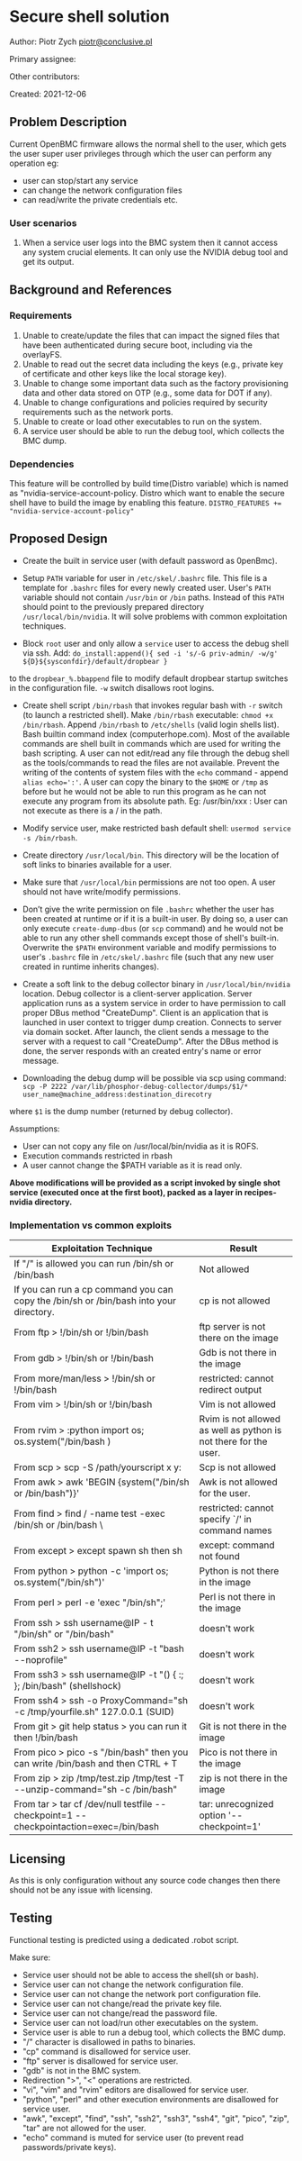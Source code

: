 # Secure shell solution

Author:
Piotr Zych <piotr@conclusive.pl>

Primary assignee:

Other contributors:

Created: 2021-12-06


## Problem Description

Current OpenBMC firmware allows the normal shell to the user, which gets the user super user privileges through which the user can perform any operation eg: 
- user can stop/start any service
- can change the network configuration files
- can read/write the private credentials
etc.


### User scenarios
1. When a service user logs into the BMC system then it cannot access any system
crucial elements. It can only use the NVIDIA debug tool and get its output.


## Background and References


### Requirements

1. Unable to create/update the files that can impact the signed files that have been authenticated during secure boot, including via the overlayFS.
2. Unable to read out the secret data including the keys (e.g., private key of certificate and other keys like the local storage key).
3. Unable to change some important data such as the factory provisioning data and other data stored on OTP (e.g., some data for DOT if any).
4. Unable to change configurations and policies required by security requirements such as the network ports.
5. Unable to create or load other executables to run on the system.
6. A service user should be able to run the debug tool, which collects the BMC dump.


### Dependencies

This feature will be controlled by build time(Distro variable) which is named as "nvidia-service-account-policy.
Distro which want to enable the secure shell have to build the image by enabling this feature.
`DISTRO_FEATURES += "nvidia-service-account-policy"`


## Proposed Design

- Create the built in service user (with default password as 0penBmc).

- Setup `PATH` variable for user in `/etc/skel/.bashrc` file. This file is a template for `.bashrc` files for every newly created user. User's `PATH` variable should not contain `/usr/bin` or `/bin` paths. Instead of this `PATH` should point to the previously prepared directory `/usr/local/bin/nvidia`. It will solve problems with common exploitation techniques.

- Block `root` user and only allow a `service` user to access the debug shell via ssh. Add:
`
do_install:append(){
    sed -i 's/-G priv-admin/ -w/g' ${D}${sysconfdir}/default/dropbear
}
`

to the `dropbear_%.bbappend` file to modify default dropbear startup switches in the configuration file. `-w` switch disallows root logins.

- Create shell script `/bin/rbash` that invokes regular bash with `-r` switch (to launch a restricted shell). Make `/bin/rbash` executable: `chmod +x /bin/rbash`. Append `/bin/rbash` to `/etc/shells` (valid login shells list). Bash builtin command index (computerhope.com). Most of the available commands are shell built in commands which are used for writing the bash scripting. A user can not edit/read any file through the debug shell as the tools/commands to read the files are not available. Prevent the writing of the contents of system files with the `echo` command - append `alias echo=':'`.
A user can copy the binary to the `$HOME` or `/tmp` as before but he would not be able to run this program as he can not execute any program from its absolute path.
Eg: /usr/bin/xxx  : User can not execute as there is a / in the path.

- Modify service user, make restricted bash default shell: `usermod service -s /bin/rbash`.

- Create directory `/usr/local/bin`. This directory will be the location of soft links to binaries available for a user.

- Make sure that `/usr/local/bin` permissions are not too open. A user should not have write/modify permissions.

- Don’t give the write permission on file `.bashrc` whether the user has been created at runtime or if it is a built-in user. By doing so, a user can only execute `create-dump-dbus` (or `scp` command) and he would not be able to run any other shell commands except those of shell's built-in. Overwrite the `$PATH` environment variable and modify permissions to user's `.bashrc` file in `/etc/skel/.bashrc` file (such that any new user created in runtime inherits changes).

- Create a soft link to the debug collector binary in `/usr/local/bin/nvidia` location. Debug collector is a client-server application. Server application runs as a system service in order to have permission to call proper DBus method "CreateDump". Client is an application that is launched in user context to trigger dump creation. Connects to server via domain socket. After launch, the client sends a message to the server with a request to call "CreateDump". After the DBus method is done, the server responds with an created entry's name or error message.

- Downloading the debug dump will be possible via scp using command:
`scp -P 2222 /var/lib/phosphor-debug-collector/dumps/$1/* user_name@machine_address:destination_direcotry`

where `$1` is the dump number (returned by debug collector).

Assumptions:
- User can not copy any file on /usr/local/bin/nvidia as it is ROFS.
- Execution commands restricted in rbash
- A user cannot change the $PATH variable as it is read only.

**Above modifications will be provided as a script invoked by single shot service (executed once at the first boot), packed as a layer in recipes-nvidia directory.**


### Implementation vs common exploits

| Exploitation Technique | Result |
|--------|--------|
| If "/" is allowed you can run /bin/sh or /bin/bash | Not allowed |
| If you can run a cp command you can copy the /bin/sh or /bin/bash into your directory. | cp is not allowed |
| From ftp > !/bin/sh or !/bin/bash | ftp server is not there on the image |
| From gdb > !/bin/sh or !/bin/bash | Gdb is not there in the image |
| From more/man/less > !/bin/sh or !/bin/bash |  restricted: cannot redirect output |
| From vim > !/bin/sh or !/bin/bash | Vim is not allowed |
| From rvim > :python import os; os.system("/bin/bash ) | Rvim is not allowed as well as python is not there for the user. |
| From scp > scp -S /path/yourscript x y: | Scp is not allowed |
| From awk > awk 'BEGIN {system("/bin/sh or /bin/bash")}' | Awk is not allowed for the user. |
| From find > find / -name test -exec /bin/sh or /bin/bash \ |  restricted: cannot specify `/' in command names |
| From except > except spawn sh then sh |  except: command not found |
| From python > python -c 'import os; os.system("/bin/sh")' | Python is not there in the image |
| From perl > perl -e 'exec "/bin/sh";' | Perl is not there in the image |
| From ssh > ssh username@IP - t "/bin/sh" or "/bin/bash" | doesn't work |
| From ssh2 > ssh username@IP -t "bash --noprofile" | doesn't work |
| From ssh3 > ssh username@IP -t "() { :; }; /bin/bash" (shellshock) | doesn't work |
| From ssh4 > ssh -o ProxyCommand="sh -c /tmp/yourfile.sh" 127.0.0.1 (SUID) | doesn't work|
| From git > git help status > you can run it then !/bin/bash |  Git is not there in the image |
| From pico > pico -s "/bin/bash" then you can write /bin/bash and then CTRL + T | Pico is not there in the image |
| From zip > zip /tmp/test.zip /tmp/test -T --unzip-command="sh -c /bin/bash" | zip is not there in the image |
| From tar > tar cf /dev/null testfile --checkpoint=1 --checkpointaction=exec=/bin/bash | tar: unrecognized option '--checkpoint=1' |


## Licensing
As this is only configuration without any source code changes then there should not be any issue with licensing.


## Testing
Functional testing is predicted using a dedicated .robot script.

Make sure:
- Service user should not be able to access the shell(sh or bash).
- Service user can not change the network configuration file.
- Service user can not change the network port configuration file.
- Service user can not change/read the private key file.
- Service user can not change/read the password file.
- Service user can not load/run other executables on the system.
- Service user is able to run a debug tool, which collects the BMC dump.
- "/" character is disallowed in paths to binaries.
- "cp" command is disallowed for service user.
- "ftp" server is disallowed for service user.
- "gdb" is not in the BMC system.
- Redirection ">", "<" operations are restricted.
- "vi", "vim" and "rvim" editors are disallowed for service user.
- "python", "perl" and other execution environments are disallowed for service user.
- "awk", "except", "find", "ssh", "ssh2", "ssh3", "ssh4", "git", "pico", "zip", "tar"  are not allowed for the user.
- "echo" command is muted for service user (to prevent read passwords/private keys).
